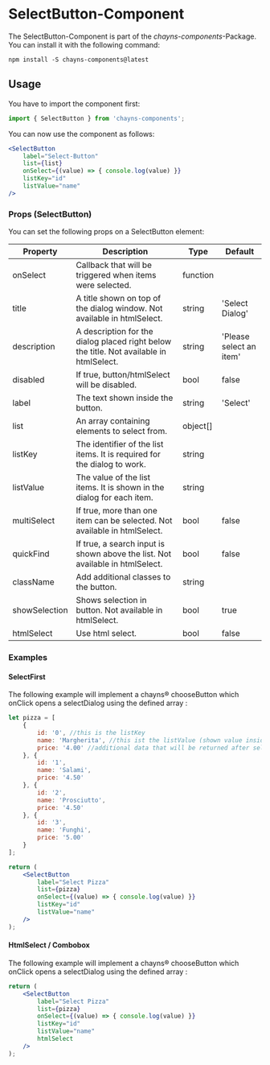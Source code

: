 # SelectButton-Component #

The SelectButton-Component is part of the *chayns-components*-Package. You can install it with the following command:

    npm install -S chayns-components@latest


## Usage ##
You have to import the component first:

```jsx
import { SelectButton } from 'chayns-components';
```


You can now use the component as follows:
```jsx
<SelectButton
    label="Select-Button"
    list={list}
    onSelect={(value) => { console.log(value) }}
    listKey="id"
    listValue="name"
/>
```

### Props (SelectButton) ###
You can set the following props on a SelectButton element:

| Property   | Description                                                                                        | Type    | Default |
|------------|-----------------------------------------------------------------------------------------------------|--------|--------------|
| onSelect | Callback that will be triggered when items were selected.                                       | function | |
| title | A title shown on top of the dialog window. Not available in htmlSelect.                                                           | string   | 'Select Dialog' |
| description | A description for the dialog placed right below the title. Not available in htmlSelect.                                     | string   | 'Please select an item' |
| disabled | If true, button/htmlSelect will be disabled. | bool | false |
| label | The text shown inside the button.                                                                  | string   | 'Select' |
| list | An array containing elements to select from.                                                        | object[] | |
| listKey | The identifier of the list items. It is required for the dialog to work.                         | string   | |
| listValue | The value of the list items. It is shown in the dialog for each item.                          | string   | |
| multiSelect | If true, more than one item can be selected. Not available in htmlSelect.                                                   | bool  | false |
| quickFind | If true, a search input is shown above the list. Not available in htmlSelect.                                               | bool  | false |
| className | Add additional classes to the button.                                                          | string   | |
| showSelection | Shows selection in button. Not available in htmlSelect. | bool | true |
| htmlSelect | Use html select. | bool | false | 

### Examples ###

#### SelectFirst ####
The following example will implement a chayns® chooseButton which onClick opens a selectDialog using the defined array :
```jsx
let pizza = [
    {
        id: '0', //this is the listKey
        name: 'Margherita', //this ist the listValue (shown value inside the dialog)
        price: '4.00' //additional data that will be returned after selection
    }, {
        id: '1',
        name: 'Salami',
        price: '4.50'
    }, {
        id: '2',
        name: 'Prosciutto',
        price: '4.50'
    }, {
        id: '3',
        name: 'Funghi',
        price: '5.00'
    }
];

return (
    <SelectButton
        label="Select Pizza"
        list={pizza}
        onSelect={(value) => { console.log(value) }}
        listKey="id"
        listValue="name"
    />
);
```

#### HtmlSelect / Combobox ####
The following example will implement a chayns® chooseButton which onClick opens a selectDialog using the defined array :
```jsx
return (
    <SelectButton
        label="Select Pizza"
        list={pizza}
        onSelect={(value) => { console.log(value) }}
        listKey="id"
        listValue="name"
        htmlSelect
    />
);
```
